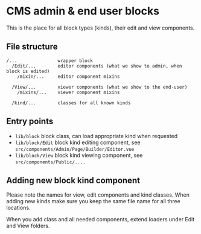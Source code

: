 # CMS admin & end user blocks

This is the place for all block types (kinds), their edit and view components.

## File structure
```
/...               wrapper block
  /Edit/...        editor components (what we show to admin, when block is edited)
    /mixin/...     editor component mixins

  /View/...        viewer components (what we show to the end-user)
    /mixins/...    viewer component mixins

  /kind/...        classes for all known kinds
```

## Entry points

 - `lib/block` block class, can load appropriate kind when requested
 - `lib/block/Edit` block kind editing component, see `src/components/Admin/Page/Builder/Editor.vue`
 - `lib/block/View` block kind viewing component, see `src/components/Public/....`

## Adding new block kind component

Please note the names for view, edit components and kind classes. When adding new kinds make sure you keep the
same file name for all three locations.

When you add class and all needed components, extend loaders under Edit and View folders.
